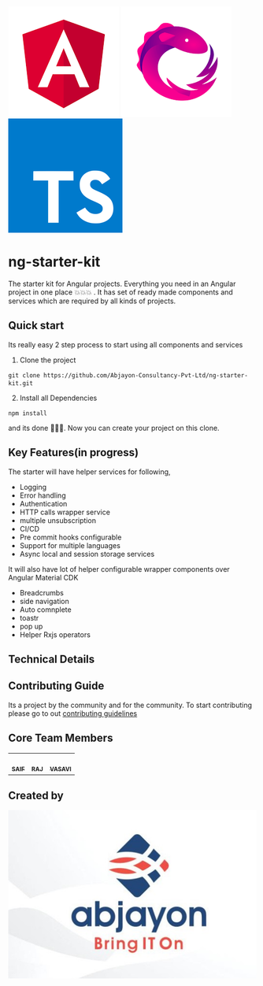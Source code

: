 ![angular-logo](https://github.com/Abjayon-Consultancy-Pvt-Ltd/ng-starter-kit/blob/master/src/assets/angular-logo.png) ![rxjs-logo](https://github.com/Abjayon-Consultancy-Pvt-Ltd/ng-starter-kit/blob/master/src/assets/rxjs-logo.png) ![ts-logo](https://github.com/Abjayon-Consultancy-Pvt-Ltd/ng-starter-kit/blob/master/src/assets/ts-logo.png)

# ng-starter-kit
The starter kit for Angular projects. Everything you need in an Angular project in one place :boom::boom::boom: . It has  set of ready made components and services which are required by all kinds of projects.

## Quick start

Its really easy 2 step process to start using all components and services

1. Clone the project

```
git clone https://github.com/Abjayon-Consultancy-Pvt-Ltd/ng-starter-kit.git
```

2. Install all Dependencies

```
npm install
```

and its done :confetti_ball::confetti_ball::confetti_ball:. Now you can create your project on this clone.

## Key Features(in progress)

The starter will have helper services for following,

* Logging
* Error handling
* Authentication
* HTTP calls wrapper service
* multiple unsubscription
* CI/CD
* Pre commit hooks configurable
* Support for multiple languages
* Async local and session storage services

It will also have lot of helper configurable wrapper components  over Angular Material CDK

* Breadcrumbs
* side navigation
* Auto comnplete
* toastr
* pop up
* Helper Rxjs operators

## Technical Details



## Contributing Guide

Its a project by the community and for the community. To start contributing please go to out [contributing guidelines](./CONTRIBUTING.md)

## Core Team Members

<table>
  <tr>
    <td align="center"><a href="https://github.com/sksaifuddin">
      <img src="https://avatars2.githubusercontent.com/u/31506305?s=400&u=165e90bdcd76bc6337c905febc0c5c3d83afb7db&v=4" width="100px;" alt=""/>
      <br /><sub><b>SAIF</b></sub></a>
    </td>
     <td align="center"><a href="https://github.com/singhrajkr">
      <img src="https://avatars1.githubusercontent.com/u/9405134?s=400&u=20920812bcbc74c595330532b130b26c42378c99&v=4" width="100px;" alt=""/>
      <br /><sub><b>RAJ</b></sub></a>
    </td>
    <td align="center"><a href="https://github.com/vasavi-ayyalasomayajula">
      <img src="https://avatars2.githubusercontent.com/u/69186283?s=400&v=4" width="100px;" alt=""/>
      <br /><sub><b>VASAVI</b></sub></a>
    </td>
  </tr>
</table>

## Created by

![abjayon](https://github.com/Abjayon-Consultancy-Pvt-Ltd/oss-readme-documentation-guide/blob/master/assets/abjayon1.jpg)
